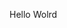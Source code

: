 Hello Wolrd





































































































































































































































































































































































































































































































































